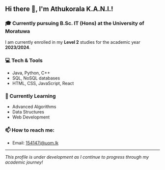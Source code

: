 ## Hi there 👋, I'm Athukorala K.A.N.I.!

### 🎓 Currently pursuing B.Sc. IT (Hons) at the University of Moratuwa
I am currently enrolled in my **Level 2** studies for the academic year **2023/2024**. 

### 💻 Tech & Tools
- Java, Python, C++
- SQL, NoSQL databases
- HTML, CSS, JavaScript, React

### 🌱 Currently Learning
- Advanced Algorithms
- Data Structures
- Web Development

### 📫 How to reach me:
- Email: 154147j@uom.lk

---

*This profile is under development as I continue to progress through my academic journey!*
